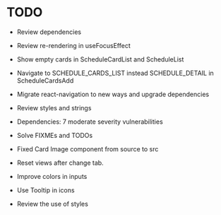 # TODO

- Review dependencies
- Review re-rendering in useFocusEffect
- Show empty cards in ScheduleCardList and ScheduleList
- Navigate to SCHEDULE_CARDS_LIST instead SCHEDULE_DETAIL in ScheduleCardsAdd
- Migrate react-navigation to new ways and upgrade dependencies

- Review styles and strings
- Dependencies: 7 moderate severity vulnerabilities
- Solve FIXMEs and TODOs
- Fixed Card Image component from source to src
- Reset views after change tab.
- Improve colors in inputs
- Use Tooltip in icons
- Review the use of styles

